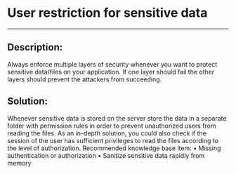 # User restriction for sensitive data
-------

## Description:

Always enforce multiple layers of security whenever you want to protect sensitive data/files
on your application. If one layer should fail the other layers should prevent the attackers
from succeeding.

## Solution:

Whenever sensitive data is stored on the server store the data in a separate folder with permission rules in order to prevent unauthorized users from reading the files. As an in-depth solution, you could also check if the session of the user has sufficient privileges to read the files according to the level of authorization.
Recommended knowledge base item:
•	Missing authentication or authorization
•	Sanitize sensitive data rapidly from memory

